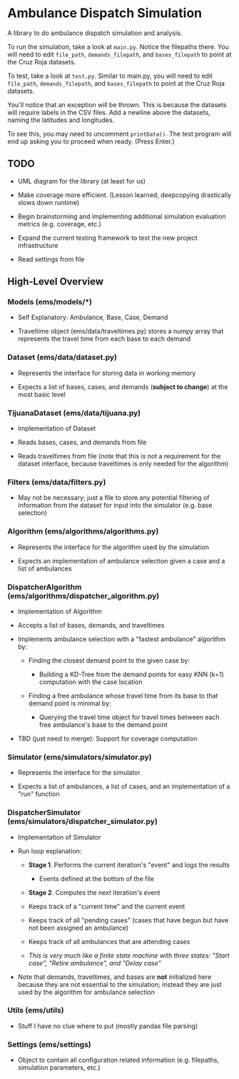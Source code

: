 # Ambulance Dispatch Simulation

A library to do ambulance dispatch simulation and analysis. 

To run the simulation, take a look at `main.py`. Notice the filepaths there. You will need to edit 
`file_path`, `demands_filepath`, and `bases_filepath` to point at the Cruz Roja datasets. 

To test, take a look at `test.py`. Similar to main.py, you will need to edit 
`file_path`, `demands_filepath`, and `bases_filepath` to point at the Cruz Roja datasets. 

You'll notice that an exception will be thrown. This is because the datasets will require
labels in the CSV files. Add a newline above the datasets, naming the latitudes and longitudes.

To see this, you may need to uncomment `printData()`. The test program will end up asking you 
to proceed when ready. (Press Enter.) 

## TODO

- UML diagram for the library (at least for us) 

- Make coverage more efficient. (Lesson learned, deepcopying drastically slows down runtime)

- Begin brainstorming and implementing additional simulation evaluation metrics (e.g. coverage, etc.)

- Expand the current testing framework to test the new project infrastructure

- Read settings from file

## High-Level Overview

### Models (ems/models/*)

- Self Explanatory: Ambulance, Base, Case, Demand

- Traveltime object (ems/data/traveltimes.py) stores a numpy array that represents the travel time from each base to each demand

### Dataset (ems/data/dataset.py)

- Represents the interface for storing data in working memory

- Expects a list of bases, cases, and demands (__subject to change__) at the most basic level

### TijuanaDataset (ems/data/tijuana.py)

- Implementation of Dataset

- Reads bases, cases, and demands from file

- Reads traveltimes from file (note that this is not a requirement for the dataset interface, because traveltimes is only needed for the algorithm)

### Filters (ems/data/filters.py)

- May not be necessary; just a file to store any potential filtering of information from the dataset for input into the simulator (e.g. base selection)

### Algorithm (ems/algorithms/algorithms.py)

- Represents the interface for the algorithm used by the simulation

- Expects an implementation of ambulance selection given a case and a list of ambulances

### DispatcherAlgorithm (ems/algorithms/dispatcher_algorithm.py)

- Implementation of Algorithm

- Accepts a list of bases, demands, and traveltimes

- Implements ambulance selection with a "fastest ambulance" algorithm by:

  - Finding the closest demand point to the given case by:
  
    - Building a KD-Tree from the demand points for easy KNN (k=1) computation with the case location
  
  - Finding a free ambulance whose travel time from its base to that demand point is minimal by:
  
    - Querying the travel time object for travel times between each free ambulance's base to the demand point
    
- TBD (just need to merge): Support for coverage computation

### Simulator (ems/simulators/simulator.py)

- Represents the interface for the simulator

- Expects a list of ambulances, a list of cases, and an implementation of a "run" function

### DispatcherSimulator (ems/simulators/dispatcher_simulator.py)

- Implementation of Simulator

- Run loop explanation:

  - __Stage 1__. Performs the current iteration's "event" and logs the results
  
    - Events defined at the bottom of the file
  
  - __Stage 2__. Computes the next iteration's event
  
  - Keeps track of a "current time" and the current event
  
  - Keeps track of all "pending cases" (cases that have begun but have not been assigned an ambulance)
  
  - Keeps track of all ambulances that are attending cases
  
  - _This is very much like a finite state machine with three states: "Start case", "Retire ambulance", and "Delay case"_

- Note that demands, traveltimes, and bases are __not__ initialized here because they are not essential to the simulation; instead they are just used by the algorithm for ambulance selection
  
### Utils (ems/utils)

  - Stuff I have no clue where to put (mostly pandas file parsing)
  
### Settings (ems/settings)

  - Object to contain all configuration related information (e.g. filepaths, simulation parameters, etc.)
